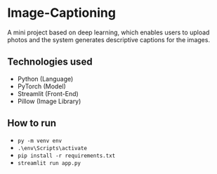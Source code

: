 # Image-Captioning
A mini project based on deep learning, which enables users to upload photos and the system generates descriptive captions for the images.

## Technologies used

- Python (Language)
- PyTorch (Model)
- Streamlit (Front-End)
- Pillow (Image Library)

## How to run

- `py -m venv env`
- `.\env\Scripts\activate`
- `pip install -r requirements.txt`
- `streamlit run app.py`
